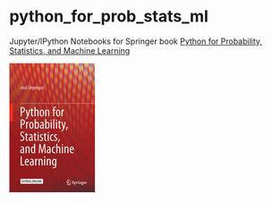 # python_for_prob_stats_ml

Jupyter/IPython Notebooks for Springer book [Python for Probability, Statistics, and Machine Learning](https://www.springer.com/fr/book/9783319307152)

![Draft cover](./python_for_probability_statistics_and_machine_learning.jpg)

